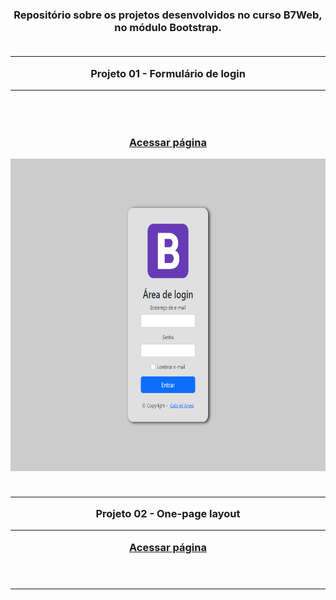 <h3 align="center" dir="auto">Repositório sobre os projetos desenvolvidos no curso B7Web, no módulo Bootstrap.
<br></br>
<hr>
Projeto 01 - Formulário de login
<hr>
<br></br>

<a href="https://github.com/gabriel-anesi/_Bootstrap/01%20-%20Formulario%20de%20login">Acessar página</a>


<img src="https://github.com/gabriel-anesi/_Bootstrap/blob/master/01%20-%20Formulario%20de%20login/images/imagem%20site.png" height="500px">
<br></br>
<hr>
Projeto 02 - One-page layout
<hr>
<a href="">Acessar página</a>
<br></br>
<img src="" height="500px">
<hr>
